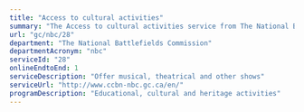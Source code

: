 ```yaml
---
title: "Access to cultural activities"
summary: "The Access to cultural activities service from The National Battlefields Commission is available end-to-end online, according to the GC Service Inventory."
url: "gc/nbc/28"
department: "The National Battlefields Commission"
departmentAcronym: "nbc"
serviceId: "28"
onlineEndtoEnd: 1
serviceDescription: "Offer musical, theatrical and other shows"
serviceUrl: "http://www.ccbn-nbc.gc.ca/en/"
programDescription: "Educational, cultural and heritage activities"
---
```

